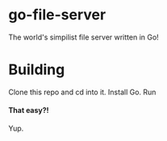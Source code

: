 # go-file-server
The world's simpilist file server written in Go!
# Building
Clone this repo and cd into it.
Install Go.
Run <go build>
#### That easy?!
Yup.

